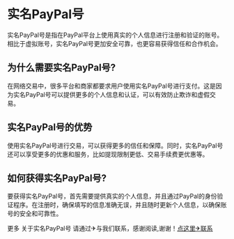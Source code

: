 # 实名PayPal号

实名PayPal号是指在PayPal平台上使用真实的个人信息进行注册和验证的账号。相比于虚拟账号，实名PayPal号更加安全可靠，也更容易获得信任和合作机会。

## 为什么需要实名PayPal号?

在网络交易中，很多平台和商家都要求用户使用实名PayPal号进行支付。这是因为实名PayPal号可以提供更多的个人信息和认证，可以有效防止欺诈和虚假交易。

## 实名PayPal号的优势

使用实名PayPal号进行交易，可以获得更多的信任和保障。同时，实名PayPal号还可以享受更多的优惠和服务，比如提现限制更低、交易手续费更优惠等。

## 如何获得实名PayPal号?

要获得实名PayPal号，首先需要提供真实的个人信息，并且通过PayPal的身份验证程序。在注册时，确保填写的信息准确无误，并且随时更新个人信息，以确保账号的安全和可靠性。

更多 关于实名PayPal号 请通过✈与我们联系，感谢阅读,谢谢！[点这里✈联系](https://111.k02.cc)